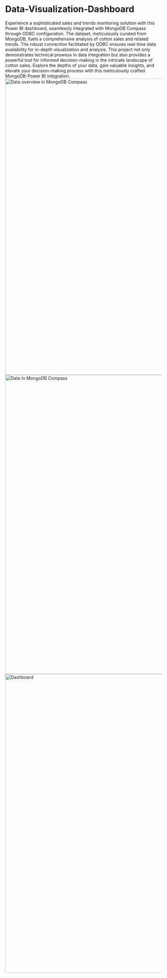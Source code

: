 # Data-Visualization-Dashboard
Experience a sophisticated sales and trends monitoring solution with this Power BI dashboard, seamlessly integrated with MongoDB Compass through ODBC configuration. The dataset, meticulously curated from MongoDB, fuels a comprehensive analysis of cotton sales and related trends. The robust connection facilitated by ODBC ensures real-time data availability for in-depth visualization and analysis. This project not only demonstrates technical prowess in data integration but also provides a powerful tool for informed decision-making in the intricate landscape of cotton sales.
Explore the depths of your data, gain valuable insights, and elevate your decision-making process with this meticulously crafted MongoDB-Power BI integration.
<img width="951" alt="Data overview in MongoDB Compass" src="https://github.com/Hiten-B/Data-Visualization-Dashboard/assets/121437409/32521038-e5bb-4d9e-ac78-0a57a977d7fd">
<img width="960" alt="Data In MongoDB Compass" src="https://github.com/Hiten-B/Data-Visualization-Dashboard/assets/121437409/10ba7338-d2f9-40eb-9745-7c5bd79c2526">
<img width="960" alt="Dashboard" src="https://github.com/Hiten-B/Data-Visualization-Dashboard/assets/121437409/e4a87fe1-a3fa-47e3-88c7-16947b295fe2">
